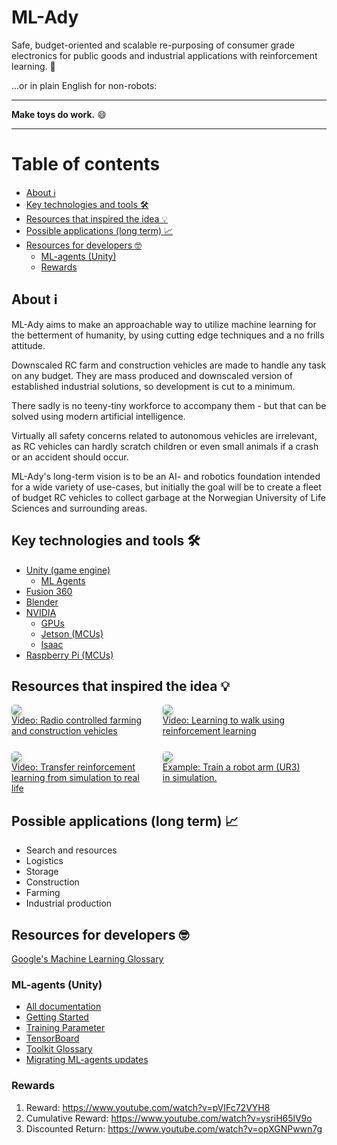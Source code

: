 # ML-Ady <!-- omit in toc -->

Safe, budget-oriented and scalable re-purposing of consumer grade electronics for public goods and industrial applications with reinforcement learning. 🥱

...or in plain English for non-robots:

---

**Make toys do work.** 😄

---

# Table of contents <!-- omit in toc -->

- [About ℹ️](#about-ℹ️)
- [Key technologies and tools 🛠️](#key-technologies-and-tools-️)
- [Resources that inspired the idea 💡](#resources-that-inspired-the-idea-)
- [Possible applications (long term) 📈](#possible-applications-long-term-)
- [Resources for developers 🤓](#resources-for-developers-)
  - [ML-agents (Unity)](#ml-agents-unity)
  - [Rewards](#rewards)

## About ℹ️

ML-Ady aims to make an approachable way to utilize machine learning for the betterment of humanity, by using cutting edge techniques and a no frills attitude.

Downscaled RC farm and construction vehicles are made to handle any task on any budget. They are mass produced and downscaled version of established industrial solutions, so development is cut to a minimum.

There sadly is no teeny-tiny workforce to accompany them - but that can be solved using modern artificial intelligence.

Virtually all safety concerns related to autonomous vehicles are irrelevant, as RC vehicles can hardly scratch children or even small animals if a crash or an accident should occur.

ML-Ady's long-term vision is to be an AI- and robotics foundation intended for a wide variety of use-cases, but initially the goal will be to create a fleet of budget RC vehicles to collect garbage at the Norwegian University of Life Sciences and surrounding areas.

## Key technologies and tools 🛠️

- [Unity (game engine)](https://unity.com/)
  - [ML Agents](https://github.com/Unity-Technologies/ml-agents)
- [Fusion 360](https://www.autodesk.com/products/fusion-360/overview)
- [Blender](https://www.blender.org/)
- [NVIDIA](https://www.nvidia.com/en-us/)
  - [GPUs](https://www.nvidia.com/nb-no/geforce/buy/)
  - [Jetson (MCUs)](https://www.nvidia.com/nb-no/autonomous-machines/jetson-store/)
  - [Isaac](https://www.nvidia.com/en-us/deep-learning-ai/industries/robotics/)
- [Raspberry Pi (MCUs)](https://www.raspberrypi.org/)

## Resources that inspired the idea 💡

<div style="display: flex; flex-direction: row; margin-bottom: 25px;" >
    <div style="width: 45%;">
        <!-- <a href="https://youtu.be/4M4T9rBoWu0?t=15" > -->
            <img style="border-radius: 5px; box-shadow: 0px 3px 6px -1px rgba(0, 0, 0, .375)" src="https://img.youtube.com/vi/4M4T9rBoWu0/0.jpg"/>
        <!-- </a> -->
        <div>
            <a href="https://www.youtube.com/watch?v=knIzDj1Ocoo">Video: Radio controlled farming and construction vehicles<a/>
        </div>
    </div>
    <div style="width: 15px"></div>
    <div style="width: 45%;">
        <!-- <a href="https://www.youtube.com/watch?v=knIzDj1Ocoo" > -->
            <img style="border-radius: 5px; box-shadow: 0px 3px 6px -1px rgba(0, 0, 0, .375)" src="https://img.youtube.com/vi/knIzDj1Ocoo/0.jpg"/>
        <!-- </a> -->
        <div>
            <a href="https://www.youtube.com/watch?v=knIzDj1Ocoo">Video: Learning to walk using reinforcement learning<a/>
        </div>
    </div>
</div>
<div style="display: flex; flex-direction: row; margin-bottom: 15px;" >
    <div style="width: 45%;">
        <!-- <a href="https://www.youtube.com/watch?v=knIzDj1Ocoo" > -->
            <img style="border-radius: 5px; box-shadow: 0px 3px 6px -1px rgba(0, 0, 0, .375)" src="https://img.youtube.com/vi/sFY_0e1nTQE/0.jpg"/>
        <!-- </a> -->
        <div>
            <a href="https://www.youtube.com/watch?v=sFY_0e1nTQE">Video: Transfer reinforcement learning from simulation to real life<a/>
        </div>
    </div>
    <div style="width: 15px"></div>
    <div style="width: 45%;">
        <!-- <a href="https://github.com/Unity-Technologies/articulations-robot-demo/tree/mlagents" > -->
            <img style="border-radius: 5px; box-shadow: 0px 3px 6px -1px rgba(0, 0, 0, .375)" src="https://img.youtube.com/vi/NGlTRErHkPs/0.jpg"/>
        <!-- </a> -->
        <div>
            <a href="https://www.youtube.com/watch?v=knIzDj1Ocoo">Example: Train a robot arm (UR3) in simulation.<a/>
        </div>
    </div>
</div>

## Possible applications (long term) 📈

- Search and resources
- Logistics
- Storage
- Construction
- Farming
- Industrial production

## Resources for developers 🤓

[Google's Machine Learning Glossary](https://developers.google.com/machine-learning/glossary)

### ML-agents (Unity)

- [All documentation](https://github.com/Unity-Technologies/ml-agents/tree/master/docs)
- [Getting Started](https://github.com/Unity-Technologies/ml-agents/blob/master/docs/Getting-Started.md)
- [Training Parameter](https://github.com/Unity-Technologies/ml-agents/blob/master/docs/Training-Configuration-File.md)
- [TensorBoard](https://github.com/Unity-Technologies/ml-agents/blob/master/docs/Using-Tensorboard.md)
- [Toolkit Glossary](https://github.com/Unity-Technologies/ml-agents/blob/master/docs/Glossary.md)
- [Migrating ML-agents updates](https://github.com/Unity-Technologies/ml-agents/blob/master/docs/Migrating.md)

### Rewards
1. Reward: https://www.youtube.com/watch?v=pVIFc72VYH8
2. Cumulative Reward: https://www.youtube.com/watch?v=ysriH65lV9o
3. Discounted Return: https://www.youtube.com/watch?v=opXGNPwwn7g
